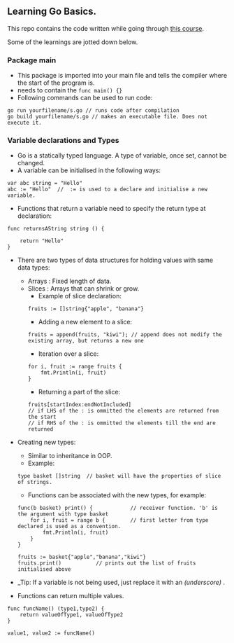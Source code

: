 ## Learning Go Basics.

This repo contains the code written while going through [this course](https://www.udemy.com/course/go-the-complete-developers-guide/).

Some of the learnings are jotted down below.

### Package main

- This package is imported into your main file and tells the compiler where the start of the program is.
- needs to contain the `func main() {}`
- Following commands can be used to run code:
```
go run yourfilename/s.go // runs code after compilation
go build yourfilename/s.go // makes an executable file. Does not execute it.
```


### Variable declarations and Types

- Go is a statically typed language. A type of variable, once set, cannot be changed.
- A variable can be initialised in the following ways:
```
var abc string = "Hello"
abc := "Hello"  //  := is used to a declare and initialise a new variable.
```

- Functions that return a variable need to specify the return type at declaration:
```
func returnsAString string () {

    return "Hello"
}
```

- There are two types of data structures for holding values with same data types:
    - Arrays : Fixed length of data.
    - Slices : Arrays that can shrink or grow.
        * Example of slice declaration:
        ```
        fruits := []string{"apple", "banana"}
        ```
        * Adding a new element to a slice:
        ```
        fruits = append(fruits, "kiwi"); // append does not modify the existing array, but returns a new one
        ```
        * Iteration over a slice:
        ```
        for i, fruit := range fruits {
            fmt.Println(i, fruit)
        }
        ```
        * Returning a part of the slice:
        ```
        fruits[startIndex:endNotIncluded]
        // if LHS of the : is ommitted the elements are returned from the start
        // if RHS of the : is ommitted the elements till the end are returned
        ```

- Creating new types:
    - Similar to inheritance in OOP.
    - Example: 
    ```
    type basket []string  // basket will have the properties of slice of strings.
    ```
    - Functions can be associated with the new types, for example:
    ```
    func(b basket) print() {            // receiver function. 'b' is the argument with type basket
        for i, fruit = range b {        // first letter from type declared is used as a convention.
            fmt.Println(i, fruit)
        }
    }

    fruits := basket{"apple","banana","kiwi"}
    fruits.print()           // prints out the list of fruits initialised above
    ```

- _Tip: If a variable is not being used, just replace it with an  _(underscore)_ .

- Functions can return multiple values.
```
func funcName() (type1,type2) {
    return valueOfType1, valueOfType2
}

value1, value2 := funcName()
```